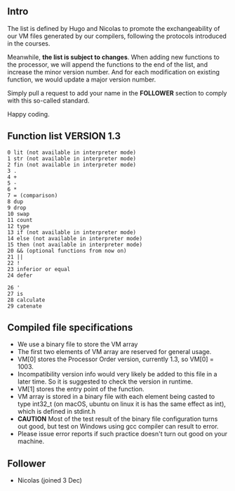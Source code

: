 ## Intro

The list is defined by Hugo and Nicolas to promote the exchangeability of our VM files generated by our compilers, following the protocols introduced in the courses.

Meanwhile, **the list is subject to changes**. When adding new functions to the processor, we will append the functions to the end of the list, and increase the minor version number. And for each modification on existing function, we would update a major version number.

Simply pull a request to add your name in the **FOLLOWER** section to comply with this so-called standard.

Happy coding.

## Function list VERSION 1.3

```
0 lit (not available in interpreter mode)
1 str (not available in interpreter mode)
2 fin (not available in interpreter mode)
3 .
4 +
5 -
6 *
7 = (comparison)
8 dup
9 drop
10 swap
11 count
12 type
13 if (not available in interpreter mode)
14 else (not available in interpreter mode)
15 then (not available in interpreter mode)
20 && (optional functions from now on)
21 ||
22 !
23 inferior or equal
24 defer

26 '
27 is
28 calculate
29 catenate
```
## Compiled file specifications

+ We use a binary file to store the VM array
+ The first two elements of VM array are reserved for general usage.
+ VM[0] stores the Processor Order version, currently 1.3, so VM[0] = 1003.
+ Incompatibility version info would very likely be added to this file in a later time. So it is suggested to check the version in runtime.
+ VM[1] stores the entry point of the function.
+ VM array is stored in a binary file with each element being casted to type int32_t (on macOS, ubuntu on linux it is has the same effect as int), which is defined in stdint.h
+ **CAUTION** Most of the test result of the binary file configuration turns out good, but test on Windows using gcc compiler can result to error.
+ Please issue error reports if such practice doesn't turn out good on your machine.

## Follower

+ Nicolas (joined 3 Dec)
